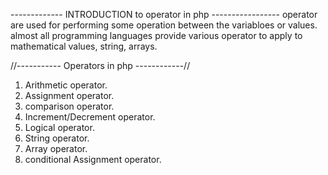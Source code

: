 ------------- INTRODUCTION to operator in php -----------------
operator are used for performing some operation between the variabloes or values.
almost all programming languages provide various operator to apply to mathematical values, string, arrays.

//----------- Operators in php ------------//
1. Arithmetic operator.
2. Assignment operator.
3. comparison operator.
4. Increment/Decrement operator.
5. Logical operator.
6. String operator.
7. Array operator.
8. conditional Assignment operator. 